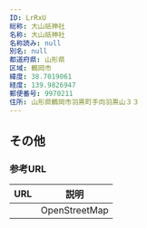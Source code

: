```yaml
---
ID: LrRxU
総称: 大山祇神社
名称: 大山祇神社
名称読み: null
別名: null
都道府県: 山形県
区域: 鶴岡市
緯度: 38.7019061
経度: 139.9826947
郵便番号: 9970211
住所: 山形県鶴岡市羽黒町手向羽黒山３３
---
```


## その他

### 参考URL

| URL | 説明          |
| --- | ------------- |
|     | OpenStreetMap |
